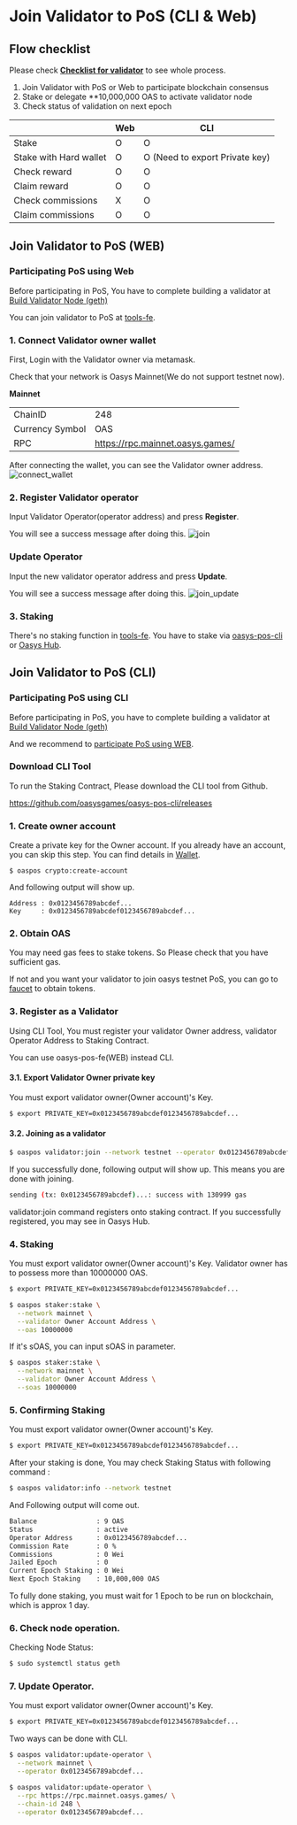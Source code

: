 # Join Validator to PoS (CLI & Web) 

## Flow checklist

Please check [**Checklist for validator**](/docs/hub-validator/operate-validator/1-2-build-validator-node#validator-node-operation) to see whole process.

1. Join Validator with PoS or Web to participate blockchain consensus
2. Stake or delegate **10,000,000 OAS to activate validator node
3. Check status of validation on next epoch

||Web|CLI|
|---------|----------|----------|
|Stake|O|O|
|Stake with Hard wallet|O|O (Need to export Private key)|
|Check reward|O|O|
|Claim reward|O|O|
|Check commissions|X|O|
|Claim commissions|O|O|


## Join Validator to PoS (WEB)

### Participating PoS using Web
Before participating in PoS, You have to complete building a validator at [Build Validator Node (geth)](/docs/hub-validator/operate-validator/1-2-build-validator-node)

You can join validator to PoS at [tools-fe](https://tools-fe.oasys.games/join-validator).

### 1. Connect Validator owner wallet
First, Login with the Validator owner via metamask.

Check that your network is Oasys Mainnet(We do not support testnet now).

**Mainnet**

|                 |                                    |
|-----------------|------------------------------------|
| ChainID         | 248                                |
| Currency Symbol | OAS                                |
| RPC             | https://rpc.mainnet.oasys.games/   |


After connecting the  wallet, you can see the Validator owner address. 
![connect_wallet](/img/docs/tech/joinvalidator/connect_wallet.png)

### 2. Register Validator operator
Input Validator Operator(operator address) and press **Register**.

You will see a success message after doing this.
![join](/img/docs/tech/joinvalidator/join_validator.png)

### Update Operator
Input the new validator operator address and press **Update**.

You will see a success message after doing this.
![join_update](/img/docs/tech/joinvalidator/join_validator_update.png)

### 3. Staking
There's no staking function in [tools-fe](https://tools-fe.oasys.games/join-validator).
You have to stake via [oasys-pos-cli](/docs/hub-validator/operate-validator/1-3-join-validator#4-staking) or [Oasys Hub](https://hub.oasys.games/). 



## Join Validator to PoS (CLI)

### Participating PoS using CLI
Before participating in PoS, you have to complete building a validator at [Build Validator Node (geth)](/docs/hub-validator/operate-validator/1-2-build-validator-node)

And we recommend to [participate PoS using WEB](/docs/hub-validator/operate-validator/1-3-join-validator#join-validator-to-pos-web).

### Download CLI Tool

To run the Staking Contract, Please download the CLI tool from Github.
    
https://github.com/oasysgames/oasys-pos-cli/releases

    
### 1. Create owner account

Create a private key for the Owner account.
If you already have an account, you can skip this step. 
You can find details in [Wallet](/docs/architecture/hub-layer/consensus/dpos/1-3-validator-account).
    
```
$ oaspos crypto:create-account
```
And following output will show up. 

```
Address : 0x0123456789abcdef...
Key     : 0x0123456789abcdef0123456789abcdef...
```

### 2. Obtain OAS
You may need gas fees to stake tokens. So Please check that you have sufficient gas. 

If not and you want your validator to join oasys testnet PoS, you can go to [faucet](https://faucet.testnet.oasys.games/) to obtain tokens.

### 3. Register as a Validator
Using CLI Tool, You must register your validator Owner address, validator Operator Address to Staking Contract.

You can use oasys-pos-fe(WEB) instead CLI.

#### 3.1. Export Validator Owner private key 

You must export validator owner(Owner account)'s Key. 
    
```bash
$ export PRIVATE_KEY=0x0123456789abcdef0123456789abcdef...
```

#### 3.2. Joining as a validator 
```bash
$ oaspos validator:join --network testnet --operator 0x0123456789abcdef...
```

If you successfully done, following output will show up. This means you are done with joining.
```bash
sending (tx: 0x0123456789abcdef)...: success with 130999 gas
```

validator:join command registers onto staking contract.
If you successfully registered, you may see in Oasys Hub.

### 4. Staking
You must export validator owner(Owner account)'s Key. 
Validator owner has to possess more than 10000000 OAS.
    
```bash
$ export PRIVATE_KEY=0x0123456789abcdef0123456789abcdef...
```


```bash
$ oaspos staker:stake \
  --network mainnet \
  --validator Owner Account Address \
  --oas 10000000
```

If it's sOAS, you can input sOAS in parameter.
```bash
$ oaspos staker:stake \
  --network mainnet \
  --validator Owner Account Address \
  --soas 10000000
``` 
    
### 5. Confirming Staking
You must export validator owner(Owner account)'s Key. 
    
```bash
$ export PRIVATE_KEY=0x0123456789abcdef0123456789abcdef...
```

After your staking is done, You may check Staking Status with following command : 
    
```bash
$ oaspos validator:info --network testnet
```
And Following output will come out.

```bash
Balance               : 9 OAS
Status                : active
Operator Address      : 0x0123456789abcdef...
Commission Rate       : 0 %
Commissions           : 0 Wei
Jailed Epoch          : 0
Current Epoch Staking : 0 Wei
Next Epoch Staking    : 10,000,000 OAS
```
    
To fully done staking, you must wait for 1 Epoch to be run on blockchain, which is approx 1 day. 

### 6. Check node operation. 
Checking Node Status:
```bash
$ sudo systemctl status geth
```

### 7. Update Operator. 
You must export validator owner(Owner account)'s Key. 
```bash
$ export PRIVATE_KEY=0x0123456789abcdef0123456789abcdef...
```

Two ways can be done with CLI. 

```bash
$ oaspos validator:update-operator \
  --network mainnet \
  --operator 0x0123456789abcdef...
```


```bash
$ oaspos validator:update-operator \
  --rpc https://rpc.mainnet.oasys.games/ \
  --chain-id 248 \
  --operator 0x0123456789abcdef...
```
